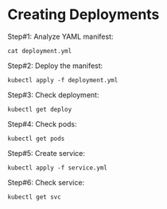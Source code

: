 # Creating Deployments

Step#1: Analyze YAML manifest:

`cat deployment.yml`

Step#2: Deploy the manifest:

`kubectl apply -f deployment.yml`

Step#3: Check deployment:

`kubectl get deploy`

Step#4: Check pods:

`kubectl get pods`

Step#5: Create service:

`kubectl apply -f service.yml`

Step#6: Check service:

`kubectl get svc`

